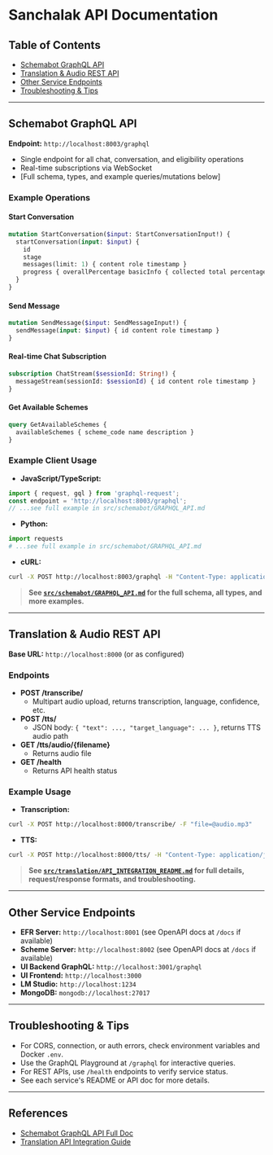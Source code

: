 # Sanchalak API Documentation

## Table of Contents
- [Schemabot GraphQL API](#schemabot-graphql-api)
- [Translation & Audio REST API](#translation--audio-rest-api)
- [Other Service Endpoints](#other-service-endpoints)
- [Troubleshooting & Tips](#troubleshooting--tips)

---

## Schemabot GraphQL API

**Endpoint:** `http://localhost:8003/graphql`

- Single endpoint for all chat, conversation, and eligibility operations
- Real-time subscriptions via WebSocket
- [Full schema, types, and example queries/mutations below]

### Example Operations
#### Start Conversation
```graphql
mutation StartConversation($input: StartConversationInput!) {
  startConversation(input: $input) {
    id
    stage
    messages(limit: 1) { content role timestamp }
    progress { overallPercentage basicInfo { collected total percentage isComplete } }
  }
}
```
#### Send Message
```graphql
mutation SendMessage($input: SendMessageInput!) {
  sendMessage(input: $input) { id content role timestamp }
}
```
#### Real-time Chat Subscription
```graphql
subscription ChatStream($sessionId: String!) {
  messageStream(sessionId: $sessionId) { id content role timestamp }
}
```
#### Get Available Schemes
```graphql
query GetAvailableSchemes {
  availableSchemes { scheme_code name description }
}
```

### Example Client Usage
- **JavaScript/TypeScript:**
```js
import { request, gql } from 'graphql-request';
const endpoint = 'http://localhost:8003/graphql';
// ...see full example in src/schemabot/GRAPHQL_API.md
```
- **Python:**
```python
import requests
# ...see full example in src/schemabot/GRAPHQL_API.md
```
- **cURL:**
```bash
curl -X POST http://localhost:8003/graphql -H "Content-Type: application/json" -d '{...}'
```

> **See [`src/schemabot/GRAPHQL_API.md`](../src/schemabot/GRAPHQL_API.md) for the full schema, all types, and more examples.**

---

## Translation & Audio REST API

**Base URL:** `http://localhost:8000` (or as configured)

### Endpoints
- **POST /transcribe/**
  - Multipart audio upload, returns transcription, language, confidence, etc.
- **POST /tts/**
  - JSON body: `{ "text": ..., "target_language": ... }`, returns TTS audio path
- **GET /tts/audio/{filename}**
  - Returns audio file
- **GET /health**
  - Returns API health status

### Example Usage
- **Transcription:**
```bash
curl -X POST http://localhost:8000/transcribe/ -F "file=@audio.mp3"
```
- **TTS:**
```bash
curl -X POST http://localhost:8000/tts/ -H "Content-Type: application/json" -d '{"text": "Hello", "target_language": "hi"}'
```

> **See [`src/translation/API_INTEGRATION_README.md`](../src/translation/API_INTEGRATION_README.md) for full details, request/response formats, and troubleshooting.**

---

## Other Service Endpoints

- **EFR Server:** `http://localhost:8001` (see OpenAPI docs at `/docs` if available)
- **Scheme Server:** `http://localhost:8002` (see OpenAPI docs at `/docs` if available)
- **UI Backend GraphQL:** `http://localhost:3001/graphql`
- **UI Frontend:** `http://localhost:3000`
- **LM Studio:** `http://localhost:1234`
- **MongoDB:** `mongodb://localhost:27017`

---

## Troubleshooting & Tips
- For CORS, connection, or auth errors, check environment variables and Docker `.env`.
- Use the GraphQL Playground at `/graphql` for interactive queries.
- For REST APIs, use `/health` endpoints to verify service status.
- See each service's README or API doc for more details.

---

## References
- [Schemabot GraphQL API Full Doc](../src/schemabot/GRAPHQL_API.md)
- [Translation API Integration Guide](../src/translation/API_INTEGRATION_README.md) 